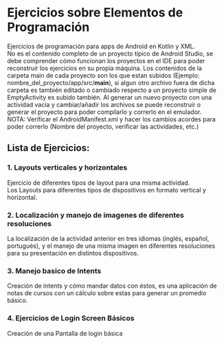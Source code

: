 # Ejercicios sobre Elementos de Programación
Ejercicios de programación para apps de Android en Kotlin y XML.    
No es el contenido completo de un proyecto típico de Android Studio, se debe comprender cómo funcionan los proyectos en el IDE 
para poder reconstruír los ejercicios en su propia máquina. Los contenidos de la carpeta main de cada proyecto
son los que estan subidos (Ejemplo: nombre_del_proyecto/app/src/**main**), si algun otro archivo fuera de dicha carpeta es también editado o cambiado respecto a
un proyecto simple de EmptyActivity es subido también. Al generar un nuevo proyecto con una actividad
vacía y cambiar/añadir los archivos se puede reconstruír o generar el proyecto para poder compilarlo y correrlo en el emulador.    
NOTA: Verificar el AndroidManifest.xml y hacer los cambios acordes para poder correrlo (Nombre del proyecto, verificar las actividades, etc.)
## Lista de Ejercicios:
### 1. Layouts verticales y horizontales
Ejercicio de diferentes tipos de layout para una misma actividad.    
Los Layouts para diferentes tipos de dispositivos en formato vertical y horizontal.
### 2. Localización y manejo de imagenes de diferentes resoluciones
La localización de la actividad anterior en tres idiomas (inglés, español, portugués), y el manejo de una misma 
imagen en diferentes resoluciones para su presentación en distintos dispositivos.
### 3. Manejo basico de Intents
Creación de intents y cómo mandar datos con éstos, es una aplicación de notas de cursos con un cálculo sobre estas
para generar un promedio básico.
### 4. Ejercicios de Login Screen Básicos
Creación de una Pantalla de login básica

